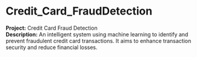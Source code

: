 # Credit_Card_FraudDetection
**Project:** Credit Card Fraud Detection  
**Description:** An intelligent system using machine learning to identify and prevent fraudulent credit card transactions. It aims to enhance transaction security and reduce financial losses.
